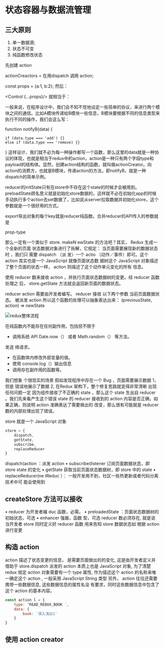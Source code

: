 # 状态容器与数据流管理

## 三大原则

1. 单一数据源;
2. 状态不可变
3. 纯函数修改状态

先创建 action

actionCreactors = 在用dispatch 调用 action; 

const props = {a:1, b:2}; 
然后：

<Control {...props}/>
就相当于：

<Control a={props.a} b={props.b}>

一般来说，在程序设计中，我们会不知不觉地设定一些简单的协议，来进行两个模块之间的通信。比如A模块传递给B模块一些信息，B模块要根据不同的信息类型来执行不同的操作，我们会这么写：

function notifyB(data) {

    if (data.type === 'add') {}
    else if (data.type === 'remove) {}

}
这样设计，我们就不必为每一种操作都写一个函数，那么这里的data就是一种协议的体现，也就是相当于redux中的action，action是一种只有两个字段type和payload的结构体。显然，创建action结构的函数，就叫做actionCreator。向action的消费方，也就是B模块，传递action的方法，即notifyB，就是一种dispatch的简单示例。

reducer的initState只有在store中不存在这个state的时候才会被用到。preloadState顾名思义就是初始化store数据的，这样就不必在初始化app的时候手动执行多个action去set数据了，比如说从server拉取数据并初始化store，这个参数就是一个很好用的方式。

export导出对象的每个key就是reducer纯函数。合并reducer的API传入的参数就是

prop-type

那么一定有一个类似于 store. makeN ewState 的方法吧？其实， Redux 生成一个全新的页面
状态数据对象进行了拆解，它规定： 当页面需要展现新的数据状态时 ，我们只 需要 dispatch （派
发〉一个 actio （动作／事件）即可。这个 action 其实也是一个 JavaScript 就像页面状态数
据树这个 JavaScript 对象描述了整个页面的状态一样， action 则描述了这个动作单元变化的所有
信息。

使用 reducer 数来接收 action ，并执行页面状态数据树的变更。经 reducer 函数处理之
后， store.getState 方法就会返回新页面的数据状态。

reducer action 需要由开发者编写。 reducer 接收 以下两个参数
当前页面数据状态。
被派发 action
所以这个函数的处理可以抽象表达出来：
(previousState, action) => newState

![redux整体流程](https://tva1.sinaimg.cn/large/007S8ZIlgy1gierr9vr34j30me0f840l.jpg)

在纯函数内不能存在任何副作用，包括但不限于

* 调用系统 API Date.now（） 或者 Math.random（） 等方法。

发送 络请求。

* 在函数体内修改外部变量的值。
* 使用 console.log（）输出信息
* 调用存在副作用的函数等。

我们想象 个很现实的场景 假如发现程序中存在一个 Bug ，页面需要展示数据 1，但是
错误地展示了数据 2, 在Redux 架构下，整个修复思路就变得非常清晰 出现任何问题一定
因为组件接收了不正确的 state ，那么这个 state 生出自 reducer 。我们先来看产生这个错误
state 的 reducer 接收到的 action 内容是否正确，如果正确，则说明 action 准确表达了需要做出的
改变，那么很有可能就是 reducer 数的内部处理出现了错误。

store 就是一个 JavaScript 对象

``` js
store = {
    dispatch,
    getState,
    subscribe,
    replaceReducer
}
```

 dispatch(action ：派发 action
• subscribe(listener 订阅页面数据状态，即 store state 的变化
• getState 获取当前页面状态数据树，即 store 中的 state
• replaceReducer(ne tReduc ）： 一般开发用不到，社区一些热更新或者代码分离技术中可
能会使用到

## createStore 方法可以接收

  • reducer 为开发者编 duc 函数，必需。
  • preloadedState ：页面状态数据树的初始状态，可选
  • enhancer 强器，函数 型，可选
  reducer 数必须存在, 就是说 当开发者 store 同时定义好 reducer
  函数 用来告知 store 数据状态如 根据 action 进行变更

## 构造 action

  action 描述了状态变更的信息， 是需要页面做出的的变化, 这是由开发者定义并借助于
  store.dispatch 派发的 action 本质上也是 JavaScript 对象, 为了清楚 redux 规定 action
  对象需要有一个 type 属性, 作为描述这个 action 的名称来唯一确定这个 action , 一般采用
  JavaScript String 类型 另外， action 往往还需要携带一些数据信息, 这些数据信息的属性名没
  有要求，同时这些数据信息中包含了这个 action 的基本内容。

``` js
const action l = {
    type: ’READ_REDUX_BOOK ', 
    data: {
        book: '深入浅出1'
    }
}
```

## 使用 action creator 

